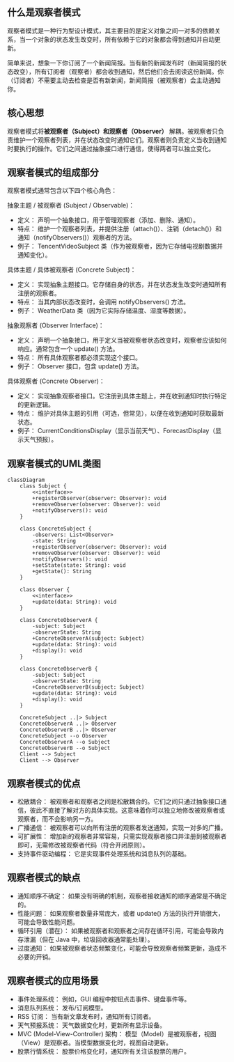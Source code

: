 ## 什么是观察者模式

观察者模式是一种行为型设计模式，其主要目的是定义对象之间一对多的依赖关系，当一个对象的状态发生改变时，所有依赖于它的对象都会得到通知并自动更新。

简单来说，想象一下你订阅了一个新闻简报。当有新的新闻发布时（新闻简报的状态改变），所有订阅者（观察者）都会收到通知，然后他们会去阅读这份新闻。你（订阅者）不需要主动去检查是否有新新闻，新闻简报（被观察者）会主动通知你。

## 核心思想

观察者模式将**被观察者（Subject）和观察者（Observer）**
解耦。被观察者只负责维护一个观察者列表，并在状态改变时通知它们。观察者则负责定义当收到通知时要执行的操作。它们之间通过抽象接口进行通信，使得两者可以独立变化。

## 观察者模式的组成部分

观察者模式通常包含以下四个核心角色：

抽象主题 / 被观察者 (Subject / Observable)：

* 定义： 声明一个抽象接口，用于管理观察者（添加、删除、通知）。
* 特点： 维护一个观察者列表，并提供注册（attach()）、注销（detach()）和通知（notifyObservers()）观察者的方法。
* 例子： TencentVideoSubject 类（作为被观察者，因为它存储电视剧数据并通知变化）。

具体主题 / 具体被观察者 (Concrete Subject)：

* 定义： 实现抽象主题接口。它存储自身的状态，并在状态发生改变时通知所有注册的观察者。
* 特点： 当其内部状态改变时，会调用 notifyObservers() 方法。
* 例子： WeatherData 类（因为它实际存储温度、湿度等数据）。

抽象观察者 (Observer Interface)：

* 定义： 声明一个抽象接口，用于定义当被观察者状态改变时，观察者应该如何响应。通常包含一个 update() 方法。
* 特点： 所有具体观察者都必须实现这个接口。
* 例子： Observer 接口，包含 update() 方法。

具体观察者 (Concrete Observer)：

* 定义： 实现抽象观察者接口。它注册到具体主题上，并在收到通知时执行特定的更新逻辑。
* 特点： 维护对具体主题的引用（可选，但常见），以便在收到通知时获取最新状态。
* 例子： CurrentConditionsDisplay（显示当前天气）、ForecastDisplay（显示天气预报）。

## 观察者模式的UML类图

``` mermaid
classDiagram
    class Subject {
        <<interface>>
        +registerObserver(observer: Observer): void
        +removeObserver(observer: Observer): void
        +notifyObservers(): void
    }

    class ConcreteSubject {
        -observers: List<Observer>
        -state: String
        +registerObserver(observer: Observer): void
        +removeObserver(observer: Observer): void
        +notifyObservers(): void
        +setState(state: String): void
        +getState(): String
    }

    class Observer {
        <<interface>>
        +update(data: String): void
    }

    class ConcreteObserverA {
        -subject: Subject
        -observerState: String
        +ConcreteObserverA(subject: Subject)
        +update(data: String): void
        +display(): void
    }

    class ConcreteObserverB {
        -subject: Subject
        -observerState: String
        +ConcreteObserverB(subject: Subject)
        +update(data: String): void
        +display(): void
    }

    ConcreteSubject ..|> Subject
    ConcreteObserverA ..|> Observer
    ConcreteObserverB ..|> Observer
    ConcreteSubject --o Observer
    ConcreteObserverA --o Subject
    ConcreteObserverB --o Subject
    Client --> Subject
    Client --> Observer
```

## 观察者模式的优点

* 松散耦合： 被观察者和观察者之间是松散耦合的。它们之间只通过抽象接口通信，彼此不直接了解对方的具体实现。这意味着你可以独立地修改被观察者或观察者，而不会影响另一方。
* 广播通信： 被观察者可以向所有注册的观察者发送通知，实现一对多的广播。
* 可扩展性： 增加新的观察者非常容易，只需实现观察者接口并注册到被观察者即可，无需修改被观察者代码（符合开闭原则）。
* 支持事件驱动编程： 它是实现事件处理系统和消息队列的基础。

## 观察者模式的缺点

* 通知顺序不确定： 如果没有明确的机制，观察者接收通知的顺序通常是不确定的。
* 性能问题： 如果观察者数量非常庞大，或者 update() 方法的执行开销很大，可能会导致性能问题。
* 循环引用（潜在）： 如果被观察者和观察者之间存在循环引用，可能会导致内存泄漏（但在 Java 中，垃圾回收器通常能处理）。
* 过度通知： 如果被观察者状态频繁变化，可能会导致观察者频繁更新，造成不必要的开销。

## 观察者模式的应用场景

* 事件处理系统： 例如，GUI 编程中按钮点击事件、键盘事件等。
* 消息队列系统： 发布/订阅模型。
* RSS 订阅： 当有新文章发布时，通知所有订阅者。
* 天气预报系统： 天气数据变化时，更新所有显示设备。
* MVC (Model-View-Controller) 架构： 模型（Model）是被观察者，视图（View）是观察者。当模型数据变化时，视图自动更新。
* 股票行情系统： 股票价格变化时，通知所有关注该股票的用户。